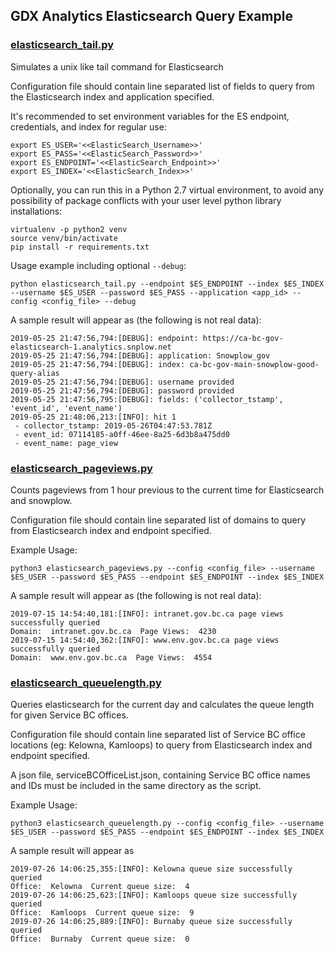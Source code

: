 ## GDX Analytics Elasticsearch Query Example

### [elasticsearch_tail.py](./elasticsearch_tail.py)
Simulates a unix like tail command for Elasticsearch

Configuration file should contain line separated list of fields to query from the Elasticsearch index and application specified.

It's recommended to set environment variables for the ES endpoint, credentials, and index for regular use:

```
export ES_USER='<<ElasticSearch_Username>>'
export ES_PASS='<<ElasticSearch_Password>>'
export ES_ENDPOINT='<<ElasticSearch_Endpoint>>'
export ES_INDEX='<<ElasticSearch_Index>>'
```

Optionally, you can run this in a Python 2.7 virtual environment, to avoid any possibility of package conflicts with your user level python library installations:

```
virtualenv -p python2 venv
source venv/bin/activate
pip install -r requirements.txt
```

Usage example including optional `--debug`:
```
python elasticsearch_tail.py --endpoint $ES_ENDPOINT --index $ES_INDEX --username $ES_USER --password $ES_PASS --application <app_id> --config <config_file> --debug
```

A sample result will appear as (the following is not real data):
```
2019-05-25 21:47:56,794:[DEBUG]: endpoint: https://ca-bc-gov-elasticsearch-1.analytics.snplow.net
2019-05-25 21:47:56,794:[DEBUG]: application: Snowplow_gov
2019-05-25 21:47:56,794:[DEBUG]: index: ca-bc-gov-main-snowplow-good-query-alias
2019-05-25 21:47:56,794:[DEBUG]: username provided
2019-05-25 21:47:56,794:[DEBUG]: password provided
2019-05-25 21:47:56,795:[DEBUG]: fields: ('collector_tstamp', 'event_id', 'event_name')
2019-05-25 21:48:06,213:[INFO]: hit 1
 - collector_tstamp: 2019-05-26T04:47:53.781Z
 - event_id: 07114185-a0ff-46ee-8a25-6d3b8a475dd0
 - event_name: page_view
```
### [elasticsearch_pageviews.py](./elasticsearch_pageviews.py)
Counts pageviews from 1 hour previous to the current time for Elasticsearch
and snowplow.

Configuration file should contain line separated list of domains to query from Elasticsearch index and endpoint specified.

Example Usage:
```
python3 elasticsearch_pageviews.py --config <config_file> --username $ES_USER --password $ES_PASS --endpoint $ES_ENDPOINT --index $ES_INDEX
```
A sample result will appear as (the following is not real data):
```
2019-07-15 14:54:40,181:[INFO]: intranet.gov.bc.ca page views successfully queried
Domain:  intranet.gov.bc.ca  Page Views:  4230
2019-07-15 14:54:40,362:[INFO]: www.env.gov.bc.ca page views successfully queried
Domain:  www.env.gov.bc.ca  Page Views:  4554
```

### [elasticsearch_queuelength.py](./elasticsearch_queuelength.py)
Queries elasticsearch for the current day and calculates the queue length for given Service BC offices.

Configuration file should contain line separated list of Service BC office locations (eg: Kelowna, Kamloops) to query from Elasticsearch index and endpoint specified.

A json file, serviceBCOfficeList.json, containing Service BC office names and IDs must be included in the same directory as the script.

Example Usage:
````
python3 elasticsearch_queuelength.py --config <config_file> --username $ES_USER --password $ES_PASS --endpoint $ES_ENDPOINT --index $ES_INDEX
````

A sample result will appear as

```
2019-07-26 14:06:25,355:[INFO]: Kelowna queue size successfully queried
Office:  Kelowna  Current queue size:  4
2019-07-26 14:06:25,623:[INFO]: Kamloops queue size successfully queried
Office:  Kamloops  Current queue size:  9
2019-07-26 14:06:25,889:[INFO]: Burnaby queue size successfully queried
Office:  Burnaby  Current queue size:  0
```
